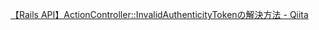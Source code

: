 [【Rails API】ActionController::InvalidAuthenticityTokenの解決方法 \- Qiita](https://qiita.com/_ayk_study/items/88269643c675fd4ca975)